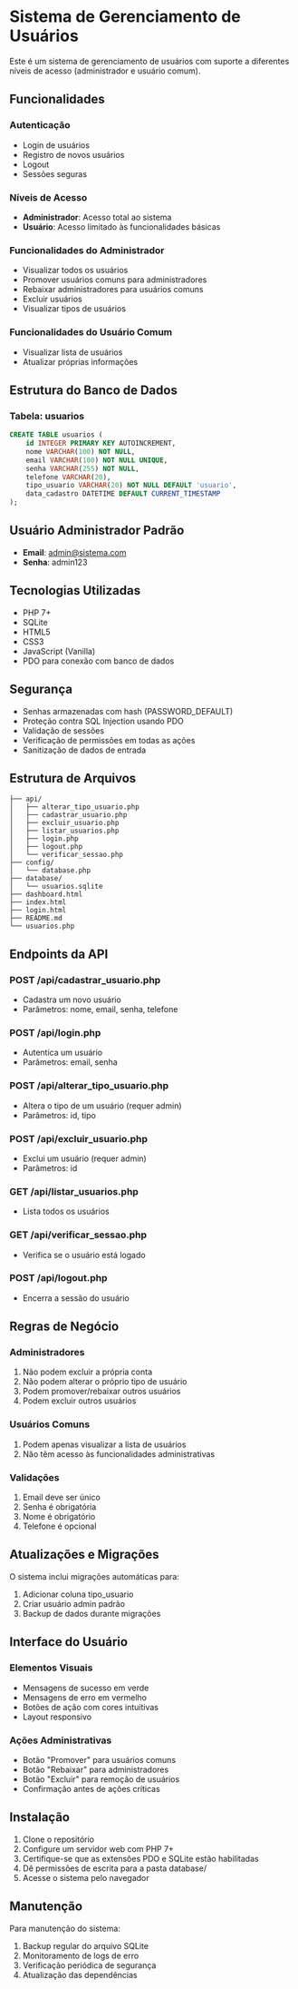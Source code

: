 # Sistema de Gerenciamento de Usuários

Este é um sistema de gerenciamento de usuários com suporte a diferentes níveis de acesso (administrador e usuário comum).

## Funcionalidades

### Autenticação
- Login de usuários
- Registro de novos usuários
- Logout
- Sessões seguras

### Níveis de Acesso
- **Administrador**: Acesso total ao sistema
- **Usuário**: Acesso limitado às funcionalidades básicas

### Funcionalidades do Administrador
- Visualizar todos os usuários
- Promover usuários comuns para administradores
- Rebaixar administradores para usuários comuns
- Excluir usuários
- Visualizar tipos de usuários

### Funcionalidades do Usuário Comum
- Visualizar lista de usuários
- Atualizar próprias informações

## Estrutura do Banco de Dados

### Tabela: usuarios
```sql
CREATE TABLE usuarios (
    id INTEGER PRIMARY KEY AUTOINCREMENT,
    nome VARCHAR(100) NOT NULL,
    email VARCHAR(100) NOT NULL UNIQUE,
    senha VARCHAR(255) NOT NULL,
    telefone VARCHAR(20),
    tipo_usuario VARCHAR(20) NOT NULL DEFAULT 'usuario',
    data_cadastro DATETIME DEFAULT CURRENT_TIMESTAMP
);
```

## Usuário Administrador Padrão
- **Email**: admin@sistema.com
- **Senha**: admin123

## Tecnologias Utilizadas
- PHP 7+
- SQLite
- HTML5
- CSS3
- JavaScript (Vanilla)
- PDO para conexão com banco de dados

## Segurança
- Senhas armazenadas com hash (PASSWORD_DEFAULT)
- Proteção contra SQL Injection usando PDO
- Validação de sessões
- Verificação de permissões em todas as ações
- Sanitização de dados de entrada

## Estrutura de Arquivos

```
├── api/
│   ├── alterar_tipo_usuario.php
│   ├── cadastrar_usuario.php
│   ├── excluir_usuario.php
│   ├── listar_usuarios.php
│   ├── login.php
│   ├── logout.php
│   └── verificar_sessao.php
├── config/
│   └── database.php
├── database/
│   └── usuarios.sqlite
├── dashboard.html
├── index.html
├── login.html
├── README.md
└── usuarios.php
```

## Endpoints da API

### POST /api/cadastrar_usuario.php
- Cadastra um novo usuário
- Parâmetros: nome, email, senha, telefone

### POST /api/login.php
- Autentica um usuário
- Parâmetros: email, senha

### POST /api/alterar_tipo_usuario.php
- Altera o tipo de um usuário (requer admin)
- Parâmetros: id, tipo

### POST /api/excluir_usuario.php
- Exclui um usuário (requer admin)
- Parâmetros: id

### GET /api/listar_usuarios.php
- Lista todos os usuários

### GET /api/verificar_sessao.php
- Verifica se o usuário está logado

### POST /api/logout.php
- Encerra a sessão do usuário

## Regras de Negócio

### Administradores
1. Não podem excluir a própria conta
2. Não podem alterar o próprio tipo de usuário
3. Podem promover/rebaixar outros usuários
4. Podem excluir outros usuários

### Usuários Comuns
1. Podem apenas visualizar a lista de usuários
2. Não têm acesso às funcionalidades administrativas

### Validações
1. Email deve ser único
2. Senha é obrigatória
3. Nome é obrigatório
4. Telefone é opcional

## Atualizações e Migrações

O sistema inclui migrações automáticas para:
1. Adicionar coluna tipo_usuario
2. Criar usuário admin padrão
3. Backup de dados durante migrações

## Interface do Usuário

### Elementos Visuais
- Mensagens de sucesso em verde
- Mensagens de erro em vermelho
- Botões de ação com cores intuitivas
- Layout responsivo

### Ações Administrativas
- Botão "Promover" para usuários comuns
- Botão "Rebaixar" para administradores
- Botão "Excluir" para remoção de usuários
- Confirmação antes de ações críticas

## Instalação

1. Clone o repositório
2. Configure um servidor web com PHP 7+
3. Certifique-se que as extensões PDO e SQLite estão habilitadas
4. Dê permissões de escrita para a pasta database/
5. Acesse o sistema pelo navegador

## Manutenção

Para manutenção do sistema:
1. Backup regular do arquivo SQLite
2. Monitoramento de logs de erro
3. Verificação periódica de segurança
4. Atualização das dependências 